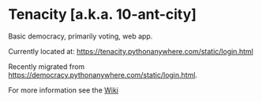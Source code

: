 # Tenacity [a.k.a. 10-ant-city]
Basic democracy, primarily voting, web app.

Currently located at: https://tenacity.pythonanywhere.com/static/login.html

Recently migrated from https://democracy.pythonanywhere.com/static/login.html.

For more information see the [Wiki](https://github.com/klondikemarlen/tenacity/wiki)
